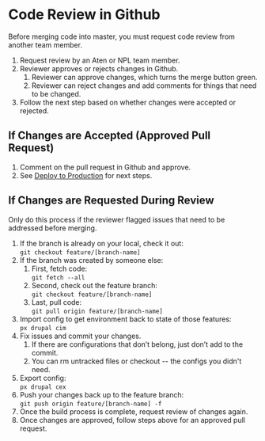 # Code Review in Github

Before merging code into master, you must request code review from another team member.

1. Request review by an Aten or NPL team member.  
1. Reviewer approves or rejects changes in Github.  
    1. Reviewer can approve changes, which turns the merge button green.  
    1. Reviewer can reject changes and add comments for things that need to be changed.  
1. Follow the next step based on whether changes were accepted or rejected.  

## If Changes are Accepted (Approved Pull Request)

1. Comment on the pull request in Github and approve.
1. See [Deploy to Production](/docs/d9-dev-notes/deploy-code-production/) for next steps.

## If Changes are Requested During Review

Only do this process if the reviewer flagged issues that need to be addressed before merging.

1. If the branch is already on your local, check it out:  
`git checkout feature/[branch-name]`
1. If the branch was created by someone else:
    1. First, fetch code:  
    `git fetch --all`  
    1. Second, check out the feature branch:  
    `git checkout feature/[branch-name]`  
    1. Last, pull code:  
    `git pull origin feature/[branch-name]`
1. Import config to get environment back to state of those features:  
`px drupal cim`
1. Fix issues and commit your changes.
    1. If there are configurations that don’t belong, just don’t add to the commit.
    1. You can rm untracked files or checkout -- the configs you didn't need.
1. Export config:  
`px drupal cex`
1. Push your changes back up to the feature branch:  
`git push origin feature/[branch-name] -f`
1. Once the build process is complete, request review of changes again.
1. Once changes are approved, follow steps above for an approved pull request.
